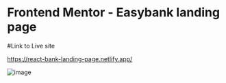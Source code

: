 # Frontend Mentor - Easybank landing page

#Link to Live site

https://react-bank-landing-page.netlify.app/


![image](https://user-images.githubusercontent.com/25538870/169532890-309beb4b-6052-45c0-81f9-89060c3d1265.png)

